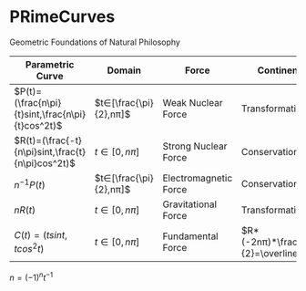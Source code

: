 # PRimeCurves
Geometric Foundations of Natural Philosophy

| Parametric Curve                                 | Domain                 | Force             |  Continent   |  
|--------------------------------------------------|------------------------|------------------------|---------------|
|$P(t)=(\frac{n\pi}{t}sint,\frac{n\pi}{t}cos^2t)$ | $t∈[\frac{\pi}{2},nπ]$ |Weak Nuclear Force|Transformation| 
|$R(t)=(\frac{-t}{n\pi}sint,\frac{t}{n\pi}cos^2t)$ | $t∈[0,nπ]$            |Strong Nuclear Force|Conservation| 
|$n^{-1}P(t)$                                    |$t∈[\frac{\pi}{2},nπ]$|Electromagnetic Force|Conservation| 
|$nR(t)$                                          |$t∈[0,nπ]$             |Gravitational Force|Transformation| 
|$C(t)=(tsint,tcos^2 t)$                           |$t∈[0,nπ]$             |Fundamental Force|$R*(-2nπ)*\frac{1}{2}=\overline{C}$|

$n=(-1)^nt^{-1}$
